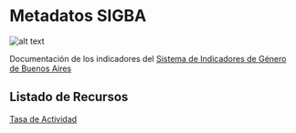# Metadatos SIGBA
![alt text](https://www.estadisticaciudad.gob.ar/si/genero/confort/img/img-logo.png "Sistema de Indicadores de Género")

Documentación de los indicadores del [Sistema de Indicadores de Género de Buenos Aires](https://www.estadisticaciudad.gob.ar/eyc/?page_id=74588)

## Listado de Recursos

[Tasa de Actividad](https://github.com/datosgcba/metadatos-sigba/blob/master/tasa-actividad.md)
